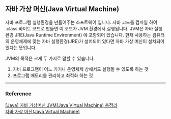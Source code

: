 ## 자바 가상 머신(Java Virtual Machine)

자바 프로그램 실행환경을 만들어주는 소프트웨어 입니다. 자바 코드를 컴파일 하여 .class 바이트 코드로 만들면 이 코드가 JVM 환경에서 실행됩니다. JVM은 자바 실행환경 JRE(Java Runtime Environment) 에 포함되어 있습니다. 현재 사용하는 컴퓨터의 운영체제에 맞는 자바 실행환경(JRE)가 설치되어 있다면 자바 가상 머신이 설치되어 있다는 뜻입니다.

JVM의 목적은 크게 두 가지로 말할 수 있습니다.
1. 자바 프로그램이 어느 기기나 운영체제 상에서도 실행될 수 있도록 하는 것
2. 프로그램 메모리를 관리하고 최적화 하는 것



---

### Reference

[[Java] 자바 가상머신 JVM(Java Virtual Machine) 총정리](https://coding-factory.tistory.com/827)  
[자바 가상 머신(Java Virtual Machine)](https://github.com/gyoogle/tech-interview-for-developer/blob/master/Language/%5Bjava%5D%20%EC%9E%90%EB%B0%94%20%EA%B0%80%EC%83%81%20%EB%A8%B8%EC%8B%A0(Java%20Virtual%20Machine).md#%EC%9E%90%EB%B0%94-%EA%B0%80%EC%83%81-%EB%A8%B8%EC%8B%A0java-virtual-machine)